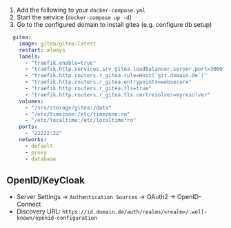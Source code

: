 1. Add the following to your `docker-compose.yml`
2. Start the service (`docker-compose up -d`)
3. Go to the configured domain to install gitea (e.g. configure db setup)

```yaml
  gitea:
    image: gitea/gitea:latest         
    restart: always
    labels:
      - "traefik.enable=true"
      - "traefik.http.services.srv_gitea.loadbalancer.server.port=3000"
      - "traefik.http.routers.r_gitea.rule=Host(`git.domain.de`)"
      - "traefik.http.routers.r_gitea.entrypoints=websecure"
      - "traefik.http.routers.r_gitea.tls=true"
      - "traefik.http.routers.r_gitea.tls.certresolver=myresolver"
    volumes:
      - "/srv/storage/gitea:/data"
      - "/etc/timezone:/etc/timezone:ro"
      - "/etc/localtime:/etc/localtime:ro"
    ports:
      - "22222:22"
    networks:
      - default
      - proxy
      - database
```

## OpenID/KeyCloak
* Server Settings -> `Authentication Sources` -> OAuth2 -> OpenID-Connect
* Discovery URL: `https://id.domain.de/auth/realms/<realm>/.well-known/openid-configuration`
